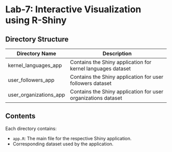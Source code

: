 # Lab-7: Interactive Visualization using R-Shiny

## Directory Structure
| Directory Name          | Description                                       |
|-------------------------|---------------------------------------------------|
| kernel_languages_app    | Contains the Shiny application for kernel languages dataset |
| user_followers_app      | Contains the Shiny application for user followers dataset |
| user_organizations_app  | Contains the Shiny application for user organizations dataset |

## Contents
Each directory contains:
- `app.R`: The main file for the respective Shiny application.
- Corresponding dataset used by the application.
